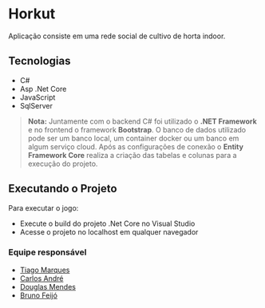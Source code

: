
# Horkut

Aplicação consiste em uma rede social de cultivo de horta indoor.

## Tecnologias

* C#
* Asp .Net Core
* JavaScript
* SqlServer

> **Nota:** Juntamente com o backend C# foi utilizado o  **.NET Framework**
> e no frontend o framework **Bootstrap**.
> O banco de dados utilizado pode ser um banco local, um container docker ou um banco em algum serviço cloud. Após as configurações de conexão o **Entity Framework Core** realiza a criação das tabelas e colunas para a execução do projeto.

## Executando o Projeto

Para executar o jogo:

* Execute o build do projeto .Net Core no Visual Studio
* Acesse o projeto no localhost em qualquer navegador

### Equipe responsável

* [Tiago Marques](https://github.com/tdsmarques)
* [Carlos André](https://github.com/cnoronha843)
* [Douglas Mendes](https://github.com/douglasmendes95)
* [Bruno Feijó](https://github.com/feijobruno)
